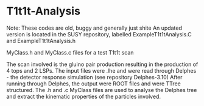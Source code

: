T1t1t-Analysis
=============

Note: These codes are old, buggy and generally just shite
  An updated version is located in the SUSY repository, labelled ExampleT1t1tAnalysis.C and ExampleT1t1tAnalysis.h
  
  
  
MyClass.h and MyClass.c files for a test T1t1t scan

The scan involved is the gluino pair production resulting in the production of 4 tops and 2 LSPs. The input files 
were .lhe and were read through Delphes -  the detector response simulation (see repository Delphes-3.10) 
After running through Delphes, the output were ROOT files and were TTree structured. 
The .h and .c MyClass files are used to analyse the Delphes tree and extract the kinematic properties of the particles involved.
